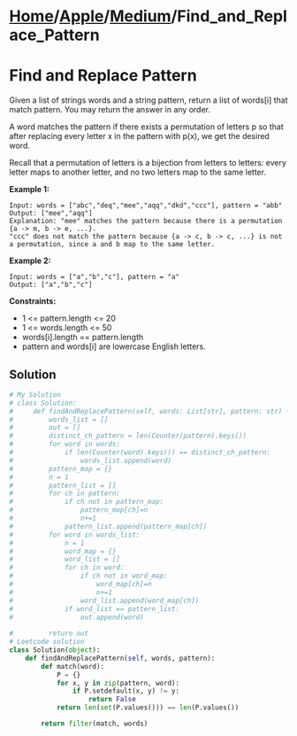 # [Home](./../..)/[Apple](./..)/[Medium](./)/Find_and_Replace_Pattern
<h1>Find and Replace Pattern</h1>

<p>
Given a list of strings words and a string pattern, return a list of words[i] that match pattern. You may return the answer in any order.
</p>
<p>
A word matches the pattern if there exists a permutation of letters p so that after replacing every letter x in the pattern with p(x), we get the desired word.
</p>
<p>
Recall that a permutation of letters is a bijection from letters to letters: every letter maps to another letter, and no two letters map to the same letter.
</p>

<b>Example 1:</b>

    Input: words = ["abc","deq","mee","aqq","dkd","ccc"], pattern = "abb"
    Output: ["mee","aqq"]
    Explanation: "mee" matches the pattern because there is a permutation {a -> m, b -> e, ...}. 
    "ccc" does not match the pattern because {a -> c, b -> c, ...} is not a permutation, since a and b map to the same letter.
    
<b>Example 2:</b>

    Input: words = ["a","b","c"], pattern = "a"
    Output: ["a","b","c"]

<b>Constraints:</b>

- 1 <= pattern.length <= 20
- 1 <= words.length <= 50
- words[i].length == pattern.length
- pattern and words[i] are lowercase English letters.

<h2>Solution</h2>

```python
# My Solution
# class Solution:
#     def findAndReplacePattern(self, words: List[str], pattern: str) -> List[str]:
#         words_list = []
#         out = []
#         distinct_ch_pattern = len(Counter(pattern).keys())
#         for word in words:
#             if len(Counter(word).keys()) == distinct_ch_pattern:
#                 words_list.append(word)
#         pattern_map = {}
#         n = 1
#         pattern_list = []
#         for ch in pattern:
#             if ch not in pattern_map:
#                 pattern_map[ch]=n
#                 n+=1
#             pattern_list.append(pattern_map[ch])
#         for word in words_list:
#             n = 1
#             word_map = {}
#             word_list = []
#             for ch in word:
#                 if ch not in word_map:
#                     word_map[ch]=n
#                     n+=1
#                 word_list.append(word_map[ch])
#             if word_list == pattern_list:
#                 out.append(word)
        
#         return out
# Leetcode solution
class Solution(object):
    def findAndReplacePattern(self, words, pattern):
        def match(word):
            P = {}
            for x, y in zip(pattern, word):
                if P.setdefault(x, y) != y:
                    return False
            return len(set(P.values())) == len(P.values())

        return filter(match, words)
```
